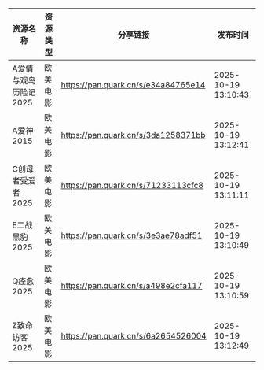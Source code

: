 | 资源名称          | 资源类型 | 分享链接                                | 发布时间                |
| ------------- | ---- | ----------------------------------- | ------------------- |
| A爱情与观鸟历险记2025 | 欧美电影 | https://pan.quark.cn/s/e34a84765e14 | 2025-10-19 13:10:43 |
| A爱神2015       | 欧美电影 | https://pan.quark.cn/s/3da1258371bb | 2025-10-19 13:12:41 |
| C创母者受爱者2025   | 欧美电影 | https://pan.quark.cn/s/71233113cfc8 | 2025-10-19 13:11:11 |
| E二战黑豹2025     | 欧美电影 | https://pan.quark.cn/s/3e3ae78adf51 | 2025-10-19 13:10:49 |
| Q痊愈2025       | 欧美电影 | https://pan.quark.cn/s/a498e2cfa117 | 2025-10-19 13:10:59 |
| Z致命访客2025     | 欧美电影 | https://pan.quark.cn/s/6a2654526004 | 2025-10-19 13:12:49 |
